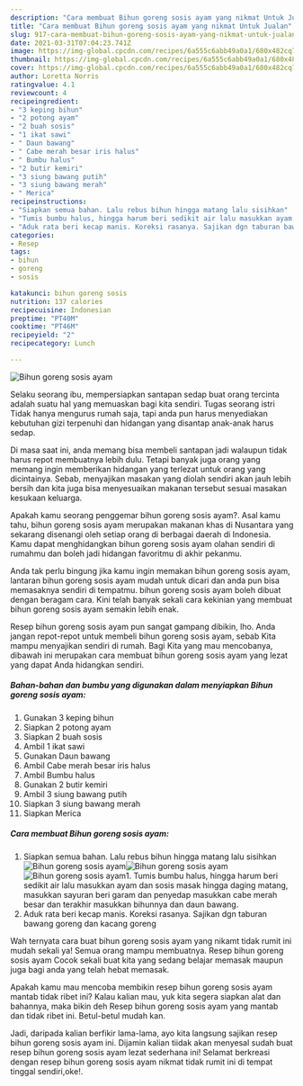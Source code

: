 ```yaml
---
description: "Cara membuat Bihun goreng sosis ayam yang nikmat Untuk Jualan"
title: "Cara membuat Bihun goreng sosis ayam yang nikmat Untuk Jualan"
slug: 917-cara-membuat-bihun-goreng-sosis-ayam-yang-nikmat-untuk-jualan
date: 2021-03-31T07:04:23.741Z
image: https://img-global.cpcdn.com/recipes/6a555c6abb49a0a1/680x482cq70/bihun-goreng-sosis-ayam-foto-resep-utama.jpg
thumbnail: https://img-global.cpcdn.com/recipes/6a555c6abb49a0a1/680x482cq70/bihun-goreng-sosis-ayam-foto-resep-utama.jpg
cover: https://img-global.cpcdn.com/recipes/6a555c6abb49a0a1/680x482cq70/bihun-goreng-sosis-ayam-foto-resep-utama.jpg
author: Loretta Norris
ratingvalue: 4.1
reviewcount: 4
recipeingredient:
- "3 keping bihun"
- "2 potong ayam"
- "2 buah sosis"
- "1 ikat sawi"
- " Daun bawang"
- " Cabe merah besar iris halus"
- " Bumbu halus"
- "2 butir kemiri"
- "3 siung bawang putih"
- "3 siung bawang merah"
- " Merica"
recipeinstructions:
- "Siapkan semua bahan. Lalu rebus bihun hingga matang lalu sisihkan"
- "Tumis bumbu halus, hingga harum beri sedikit air lalu masukkan ayam dan sosis masak hingga daging matang, masukkan sayuran beri garam dan penyedap masukkan cabe merah besar dan terakhir masukkan bihunnya dan daun bawang."
- "Aduk rata beri kecap manis. Koreksi rasanya. Sajikan dgn taburan bawang goreng dan kacang goreng"
categories:
- Resep
tags:
- bihun
- goreng
- sosis

katakunci: bihun goreng sosis 
nutrition: 137 calories
recipecuisine: Indonesian
preptime: "PT40M"
cooktime: "PT46M"
recipeyield: "2"
recipecategory: Lunch

---
```



![Bihun goreng sosis ayam](https://img-global.cpcdn.com/recipes/6a555c6abb49a0a1/680x482cq70/bihun-goreng-sosis-ayam-foto-resep-utama.jpg)

Selaku seorang ibu, mempersiapkan santapan sedap buat orang tercinta adalah suatu hal yang memuaskan bagi kita sendiri. Tugas seorang istri Tidak hanya mengurus rumah saja, tapi anda pun harus menyediakan kebutuhan gizi terpenuhi dan hidangan yang disantap anak-anak harus sedap.

Di masa  saat ini, anda memang bisa membeli santapan jadi walaupun tidak harus repot membuatnya lebih dulu. Tetapi banyak juga orang yang memang ingin memberikan hidangan yang terlezat untuk orang yang dicintainya. Sebab, menyajikan masakan yang diolah sendiri akan jauh lebih bersih dan kita juga bisa menyesuaikan makanan tersebut sesuai masakan kesukaan keluarga. 



Apakah kamu seorang penggemar bihun goreng sosis ayam?. Asal kamu tahu, bihun goreng sosis ayam merupakan makanan khas di Nusantara yang sekarang disenangi oleh setiap orang di berbagai daerah di Indonesia. Kamu dapat menghidangkan bihun goreng sosis ayam olahan sendiri di rumahmu dan boleh jadi hidangan favoritmu di akhir pekanmu.

Anda tak perlu bingung jika kamu ingin memakan bihun goreng sosis ayam, lantaran bihun goreng sosis ayam mudah untuk dicari dan anda pun bisa memasaknya sendiri di tempatmu. bihun goreng sosis ayam boleh dibuat dengan beragam cara. Kini telah banyak sekali cara kekinian yang membuat bihun goreng sosis ayam semakin lebih enak.

Resep bihun goreng sosis ayam pun sangat gampang dibikin, lho. Anda jangan repot-repot untuk membeli bihun goreng sosis ayam, sebab Kita mampu menyajikan sendiri di rumah. Bagi Kita yang mau mencobanya, dibawah ini merupakan cara membuat bihun goreng sosis ayam yang lezat yang dapat Anda hidangkan sendiri.

<!--inarticleads1-->

##### Bahan-bahan dan bumbu yang digunakan dalam menyiapkan Bihun goreng sosis ayam:

1. Gunakan 3 keping bihun
1. Siapkan 2 potong ayam
1. Siapkan 2 buah sosis
1. Ambil 1 ikat sawi
1. Gunakan  Daun bawang
1. Ambil  Cabe merah besar iris halus
1. Ambil  Bumbu halus
1. Gunakan 2 butir kemiri
1. Ambil 3 siung bawang putih
1. Siapkan 3 siung bawang merah
1. Siapkan  Merica




<!--inarticleads2-->

##### Cara membuat Bihun goreng sosis ayam:

1. Siapkan semua bahan. Lalu rebus bihun hingga matang lalu sisihkan
<img src="https://img-global.cpcdn.com/steps/f5fb95878c9fe7b0/160x128cq70/bihun-goreng-sosis-ayam-langkah-memasak-1-foto.jpg" alt="Bihun goreng sosis ayam"><img src="https://img-global.cpcdn.com/steps/e2b1b5bed3b28af6/160x128cq70/bihun-goreng-sosis-ayam-langkah-memasak-1-foto.jpg" alt="Bihun goreng sosis ayam"><img src="https://img-global.cpcdn.com/steps/f9873cc2692ce59b/160x128cq70/bihun-goreng-sosis-ayam-langkah-memasak-1-foto.jpg" alt="Bihun goreng sosis ayam">1. Tumis bumbu halus, hingga harum beri sedikit air lalu masukkan ayam dan sosis masak hingga daging matang, masukkan sayuran beri garam dan penyedap masukkan cabe merah besar dan terakhir masukkan bihunnya dan daun bawang.
1. Aduk rata beri kecap manis. Koreksi rasanya. Sajikan dgn taburan bawang goreng dan kacang goreng




Wah ternyata cara buat bihun goreng sosis ayam yang nikamt tidak rumit ini mudah sekali ya! Semua orang mampu membuatnya. Resep bihun goreng sosis ayam Cocok sekali buat kita yang sedang belajar memasak maupun juga bagi anda yang telah hebat memasak.

Apakah kamu mau mencoba membikin resep bihun goreng sosis ayam mantab tidak ribet ini? Kalau kalian mau, yuk kita segera siapkan alat dan bahannya, maka bikin deh Resep bihun goreng sosis ayam yang mantab dan tidak ribet ini. Betul-betul mudah kan. 

Jadi, daripada kalian berfikir lama-lama, ayo kita langsung sajikan resep bihun goreng sosis ayam ini. Dijamin kalian tiidak akan menyesal sudah buat resep bihun goreng sosis ayam lezat sederhana ini! Selamat berkreasi dengan resep bihun goreng sosis ayam nikmat tidak rumit ini di tempat tinggal sendiri,oke!.

